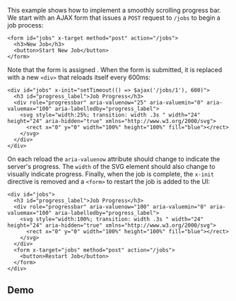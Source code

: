 This example shows how to implement a smoothly scrolling progress bar.
We start with an AJAX form that issues a `POST` request to `/jobs` to begin a job process:
```
<form id="jobs" x-target method="post" action="/jobs">  
  <h3>New Job</h3>  
  <button>Start New Job</button>  
</form>
```
Note that the form is assigned . When the form is submitted, it is replaced with a new `<div>` that reloads itself every 600ms:
```
<div id="jobs" x-init="setTimeout(() => $ajax('/jobs/1'), 600)">  
  <h3 id="progress_label">Job Progress</h3>  
  <div role="progressbar" aria-valuenow="25" aria-valuemin="0" aria-valuemax="100" aria-labelledby="progress_label">  
    <svg style="width:25%; transition: width .3s " width="24" height="24" aria-hidden="true" xmlns="http://www.w3.org/2000/svg">  
      <rect x="0" y="0" width="100%" height="100%" fill="blue"></rect>  
    </svg>  
  </div>  
</div>
```
On each reload the `aria-valuenow` attribute should change to indicate the server's progress. The `width` of the SVG element should also change to visually indicate progress.
Finally, when the job is complete, the `x-init` directive is removed and a `<form>` to restart the job is added to the UI:
```
<div id="jobs">  
  <h3 id="progress_label">Job Progress</h3>  
  <div role="progressbar" aria-valuenow="100" aria-valuemin="0" aria-valuemax="100" aria-labelledby="progress_label">  
    <svg style="width:100%; transition: width .3s " width="24" height="24" aria-hidden="true" xmlns="http://www.w3.org/2000/svg">  
      <rect x="0" y="0" width="100%" height="100%" fill="blue"></rect>  
    </svg>  
  </div>  
  <form x-target="jobs" method="post" action="/jobs">  
    <button>Restart Job</button>  
  </form>  
</div>
```


## Demo